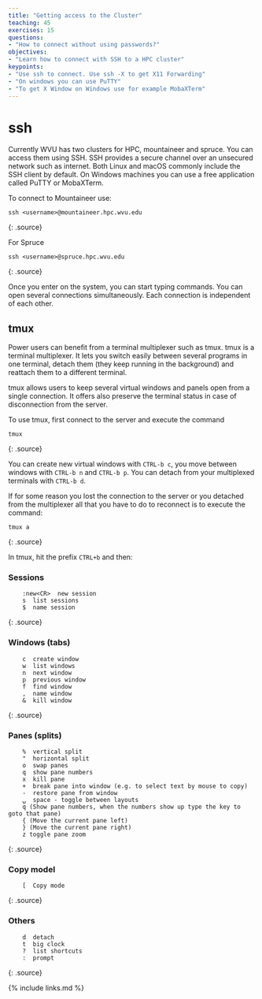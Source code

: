 ```yaml
---
title: "Getting access to the Cluster"
teaching: 45
exercises: 15
questions:
- "How to connect without using passwords?"
objectives:
- "Learn how to connect with SSH to a HPC cluster"
keypoints:
- "Use ssh to connect. Use ssh -X to get X11 Forwarding"
- "On windows you can use PuTTY"
- "To get X Window on Windows use for example MobaXTerm"
---
```


# ssh

Currently WVU has two clusters for HPC, mountaineer and spruce. You can access them using SSH.
SSH provides a secure channel over an unsecured network such as internet.
Both Linux and macOS commonly include the SSH client by default. On Windows machines you can use a free application called PuTTY or MobaXTerm.

To connect to Mountaineer use:

~~~
ssh <username>@mountaineer.hpc.wvu.edu
~~~
{: .source}

For Spruce

~~~
ssh <username>@spruce.hpc.wvu.edu
~~~
{: .source}

Once you enter on the system, you can start typing commands. You can open several connections simultaneously. Each connection is independent of each other.

## tmux

Power users can benefit from a terminal multiplexer such as tmux.
tmux is a terminal multiplexer.
It lets you switch easily between several programs in one terminal, detach them
 (they keep running in the background) and reattach them to a different terminal.

tmux allows users to keep several virtual windows and panels open from a single connection. It offers also preserve the terminal status in case of disconnection from the server.

To use tmux, first connect to the server and execute the command

~~~
tmux
~~~
{: .source}

You can create new virtual windows with `CTRL-b c`, you move between windows with `CTRL-b n` and `CTRL-b p`. You can detach from your multiplexed terminals with `CTRL-b d`.

If for some reason you lost the connection to the server or you detached from the multiplexer all that you have to do to reconnect is to execute the command:

~~~
tmux a
~~~
{: .source}

In tmux, hit the prefix `CTRL+b` and then:

### Sessions
~~~
    :new<CR>  new session
    s  list sessions
    $  name session
~~~
{: .source}

### Windows (tabs)

~~~
    c  create window
    w  list windows
    n  next window
    p  previous window
    f  find window
    ,  name window
    &  kill window
~~~
{: .source}

### Panes (splits)

~~~
    %  vertical split
    "  horizontal split
    o  swap panes
    q  show pane numbers
    x  kill pane
    +  break pane into window (e.g. to select text by mouse to copy)
    -  restore pane from window
    ⍽  space - toggle between layouts
    q (Show pane numbers, when the numbers show up type the key to goto that pane)
    { (Move the current pane left)
    } (Move the current pane right)
    z toggle pane zoom
~~~
{: .source}

### Copy model

~~~
    [  Copy mode
~~~
{: .source}

### Others

~~~
    d  detach
    t  big clock
    ?  list shortcuts
    :  prompt
~~~
{: .source}

{% include links.md %}
